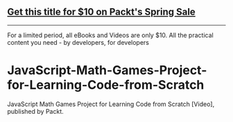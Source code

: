 ## [Get this title for $10 on Packt's Spring Sale](https://www.packt.com/V17138?utm_source=github&utm_medium=packt-github-repo&utm_campaign=spring_10_dollar_2022)
-----
For a limited period, all eBooks and Videos are only $10. All the practical content you need \- by developers, for developers

# JavaScript-Math-Games-Project-for-Learning-Code-from-Scratch
JavaScript Math Games Project for Learning Code from Scratch [Video], published by Packt.
